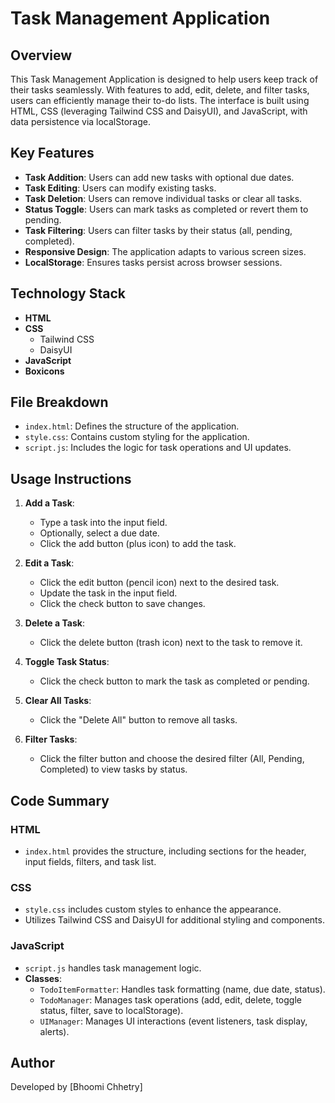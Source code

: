 # Task Management Application

## Overview

This Task Management Application is designed to help users keep track of their tasks seamlessly. With features to add, edit, delete, and filter tasks, users can efficiently manage their to-do lists. The interface is built using HTML, CSS (leveraging Tailwind CSS and DaisyUI), and JavaScript, with data persistence via localStorage.

## Key Features

- **Task Addition**: Users can add new tasks with optional due dates.
- **Task Editing**: Users can modify existing tasks.
- **Task Deletion**: Users can remove individual tasks or clear all tasks.
- **Status Toggle**: Users can mark tasks as completed or revert them to pending.
- **Task Filtering**: Users can filter tasks by their status (all, pending, completed).
- **Responsive Design**: The application adapts to various screen sizes.
- **LocalStorage**: Ensures tasks persist across browser sessions.

## Technology Stack

- **HTML**
- **CSS**
  - Tailwind CSS
  - DaisyUI
- **JavaScript**
- **Boxicons**

## File Breakdown

- `index.html`: Defines the structure of the application.
- `style.css`: Contains custom styling for the application.
- `script.js`: Includes the logic for task operations and UI updates.

## Usage Instructions

1. **Add a Task**:
   - Type a task into the input field.
   - Optionally, select a due date.
   - Click the add button (plus icon) to add the task.

2. **Edit a Task**:
   - Click the edit button (pencil icon) next to the desired task.
   - Update the task in the input field.
   - Click the check button to save changes.

3. **Delete a Task**:
   - Click the delete button (trash icon) next to the task to remove it.

4. **Toggle Task Status**:
   - Click the check button to mark the task as completed or pending.

5. **Clear All Tasks**:
   - Click the "Delete All" button to remove all tasks.

6. **Filter Tasks**:
   - Click the filter button and choose the desired filter (All, Pending, Completed) to view tasks by status.

## Code Summary

### HTML

- `index.html` provides the structure, including sections for the header, input fields, filters, and task list.

### CSS

- `style.css` includes custom styles to enhance the appearance.
- Utilizes Tailwind CSS and DaisyUI for additional styling and components.

### JavaScript

- `script.js` handles task management logic.
- **Classes**:
  - `TodoItemFormatter`: Handles task formatting (name, due date, status).
  - `TodoManager`: Manages task operations (add, edit, delete, toggle status, filter, save to localStorage).
  - `UIManager`: Manages UI interactions (event listeners, task display, alerts).

## Author

Developed by [Bhoomi Chhetry]
